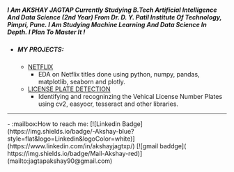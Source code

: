 ##### I Am AKSHAY JAGTAP Currently Studying B.Tech Artificial Intelligence And Data Science (2nd Year) From  Dr. D. Y. Patil Institute Of Technology, Pimpri, Pune. I Am Studying Machine Learning And Data Science In Depth. I Plan To Master It !

- #####  MY PROJECTS:

  - [NETFLIX][NETFLIX] 
     - EDA on Netflix titles  done using python, numpy, pandas, matplotlib, seaborn and plotly.
  - [LICENSE PLATE DETECTION][LICENSE PLATE DETECTION] 
     - Identifying  and recogninzing the Vehical License Number Plates using cv2, easyocr, tesseract and other libraries.
     
<hr>
 - :mailbox:How to reach me: [![Linkedin Badge](https://img.shields.io/badge/-Akshay-blue?style=flat&logo=Linkedin&logoColor=white)](https://www.linkedin.com/in/akshayjagtxp/) [![gmail baddge]( https://img.shields.io/badge/Mail-Akshay-red)](mailto:jagtapakshay90@gmail.com)


[NETFLIX]: https://github.com/akshxyjagtap/Data-Science/tree/main/NETFLIX "NETFLIX"
[My_Linked_in]:  www.linkedin.com/in/akshay-jagtap-b43b64162 "My_Linked_in"
[LICENSE PLATE DETECTION]:https://github.com/akshxyjagtap/Data-Science/tree/main/License%20Plate%20Detection "LICENSE PLATE DETECTION"
